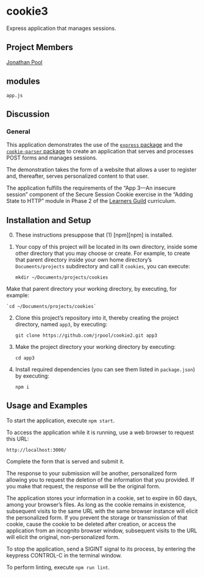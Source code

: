 # cookie3
Express application that manages sessions.

## Project Members

[Jonathan Pool](https://github.com/jrpool)

## modules

```
app.js
```

## Discussion

### General

This application demonstrates the use of the [`express` package][exp] and the [`cookie-parser` package][cp] to create an application that serves and processes POST forms and manages sessions.

The demonstration takes the form of a website that allows a user to register and, thereafter, serves personalized content to that user.

The application fulfills the requirements of the “App 3—An insecure session” component of the Secure Session Cookie exercise in the “Adding State to HTTP” module in Phase 2 of the [Learners Guild][lg] curriculum.

## Installation and Setup

0. These instructions presuppose that (1) [npm][npm] is installed.

1. Your copy of this project will be located in its own directory, inside some other directory that you may choose or create. For example, to create that parent directory inside your own home directory’s `Documents/projects` subdirectory and call it `cookies`, you can execute:

    `mkdir ~/Documents/projects/cookies`

Make that parent directory your working directory, by executing, for example:

    `cd ~/Documents/projects/cookies`

2. Clone this project’s repository into it, thereby creating the project directory, named `app3`, by executing:

    `git clone https://github.com/jrpool/cookie2.git app3`

2. Make the project directory your working directory by executing:

    `cd app3`

3. Install required dependencies (you can see them listed in `package.json`) by executing:

    `npm i`

## Usage and Examples

To start the application, execute `npm start`.

To access the application while it is running, use a web browser to request this URL:

`http://localhost:3000/`

Complete the form that is served and submit it.

The response to your submission will be another, personalized form allowing you to request the deletion of the information that you provided. If you make that request, the response will be the original form.

The application stores your information in a cookie, set to expire in 60 days, among your browser’s files. As long as the cookie remains in existence, subsequent visits to the same URL with the same browser instance will elicit the personalized form. If you prevent the storage or transmission of that cookie, cause the cookie to be deleted after creation, or access the application from an incognito browser window, subsequent visits to the URL will elicit the original, non-personalized form.

To stop the application, send a SIGINT signal to its process, by entering the keypress CONTROL-C in the terminal window.

To perform linting, execute `npm run lint`.

[cp]: https://www.npmjs.com/package/cookie-parser
[exp]: https://www.npmjs.com/package/express
[lg]: https://www.learnersguild.org
